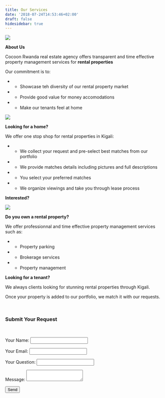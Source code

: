 ```yaml
---
title: Our Services
date: '2018-07-24T14:53:46+02:00'
draft: false
hidesidebar: true
---
```



<section>
  <div class=container-service-01>
    <img src="/images/uploads/0000-01.jpg">
  </div>
</section>

 **About Us**

 Cocoon Rwanda real estate agency offers transparent and time effective property management services for **rental properties**

 Our commitment is to:

  * - Showcase teh diversity of our rental property market
  * - Provide good value for money accomodations
  * - Make our tenants feel at home

<section>
  <div class=container-service-02>
    <img src="/images/uploads/0000-02.jpg">
  </div>
</section>

**Looking for a home?**

We offer one stop shop for rental properties in Kigali:

  * - We collect your request and pre-select best matches from our portfolio
  * - We provide matches details including pictures and full descriptions
  * - You select your preferred matches
  * - We organize viewings and take you through lease process

 **Interested?**

 <section>
  <div class=container-service-03>
    <img src="/images/uploads/0000-03.jpg">
  </div>
</section>

**Do you own a rental property?**

We offer professionnal and time effective property management services such as:

  * - Property parking
  * - Brokerage services
  * - Property management

**Looking for a tenant?**

We always clients looking for stunning rental properties through Kigali.

Once your property is added to our portfolio, we match it with our requests.

<br/>
<div class="request-box">
            <h3>Submit Your Request</h3>
            <br/>
            <form style="width: 100%; " name="Request Availability" method="POST" netlify>
                <input id= "pageURL" type="hidden" name="Page URL" value=""/>
                <p><label>Your Name: <input type="text" name="name" /></label></p>
                <p><label>Your Email: <input type="email" name="email" /></label></p>
                <p><label>Your Question: <input type="reason" name="reason" /></label></p>
                <p><label>Message: <textarea name="message"></textarea></label></p>
                <p><button type="submit">Send</button></p>
            </form>
            <script type="text/javascript">
                var currentPageURL = "https://cocoonrwanda.101experiments.com"+{{.URL}};
                document.getElementById("pageURL").value=currentPageURL;
            </script>
  </div>
